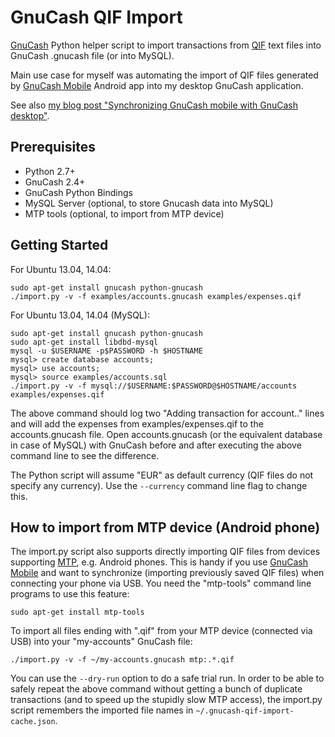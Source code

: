 GnuCash QIF Import
==================

[GnuCash][GnuCash] Python helper script to import transactions from [QIF][QIF] text files into GnuCash .gnucash file (or into MySQL).

Main use case for myself was automating the import of QIF files generated by [GnuCash Mobile][GnuCash Mobile] Android app into my desktop GnuCash application.

See also [my blog post "Synchronizing GnuCash mobile with GnuCash desktop"][my blog post].


Prerequisites
--------------

* Python 2.7+
* GnuCash 2.4+
* GnuCash Python Bindings
* MySQL Server (optional, to store Gnucash data into MySQL)
* MTP tools (optional, to import from MTP device)

Getting Started
---------------

For Ubuntu 13.04, 14.04:

    sudo apt-get install gnucash python-gnucash
    ./import.py -v -f examples/accounts.gnucash examples/expenses.qif

For Ubuntu 13.04, 14.04 (MySQL):

    sudo apt-get install gnucash python-gnucash
    sudo apt-get install libdbd-mysql
    mysql -u $USERNAME -p$PASSWORD -h $HOSTNAME
    mysql> create database accounts;
    mysql> use accounts;
    mysql> source examples/accounts.sql
    ./import.py -v -f mysql://$USERNAME:$PASSWORD@$HOSTNAME/accounts examples/expenses.qif

The above command should log two "Adding transaction for account.." lines and will add the expenses from examples/expenses.qif to the accounts.gnucash file.
Open accounts.gnucash (or the equivalent database in case of MySQL) with GnuCash before and after executing the above command line to see the difference.

The Python script will assume "EUR" as default currency (QIF files do not specify any currency). Use the `--currency` command line flag to change this.

How to import from MTP device (Android phone)
---------------------------------------------

The import.py script also supports directly importing QIF files from devices supporting [MTP][MTP], e.g. Android phones.
This is handy if you use [GnuCash Mobile][GnuCash Mobile] and want to synchronize (importing previously saved QIF files) when connecting your phone via USB.
You need the "mtp-tools" command line programs to use this feature:

    sudo apt-get install mtp-tools

To import all files ending with ".qif" from your MTP device (connected via USB) into your "my-accounts" GnuCash file:

    ./import.py -v -f ~/my-accounts.gnucash mtp:.*.qif

You can use the `--dry-run` option to do a safe trial run.
In order to be able to safely repeat the above command without getting a bunch of duplicate transactions (and to speed up the stupidly slow MTP access),
the import.py script remembers the imported file names in `~/.gnucash-qif-import-cache.json`.


[my blog post]:   http://srcco.de/posts/synchronizing-gnucash-mobile-with-gnucash-desktop.html
[GnuCash]:        http://www.gnucash.org
[QIF]:            http://en.wikipedia.org/wiki/Quicken_Interchange_Format
[MTP]:            http://en.wikipedia.org/wiki/Media_Transfer_Protocol
[GnuCash Mobile]: https://play.google.com/store/apps/details?id=org.gnucash.android&hl=en
